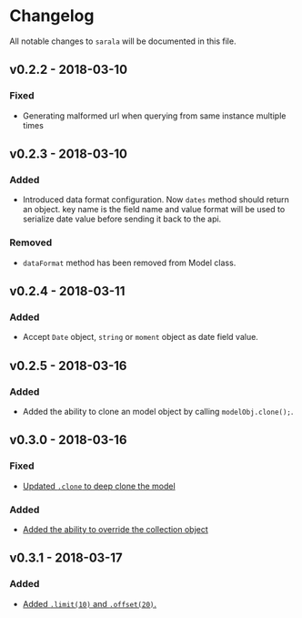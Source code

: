 # Changelog

All notable changes to `sarala` will be documented in this file.

## v0.2.2 - 2018-03-10

### Fixed
- Generating malformed url when querying from same instance multiple times

## v0.2.3 - 2018-03-10

### Added
- Introduced data format configuration. Now `dates` method should return an object. key name is the field name and value format will be used to serialize date value before sending it back to the api.

### Removed
- `dataFormat` method has been removed from Model class.

## v0.2.4 - 2018-03-11

### Added
- Accept `Date` object, `string` or `moment` object as date field value.

## v0.2.5 - 2018-03-16

### Added
- Added the ability to clone an model object by calling `modelObj.clone();`.

## v0.3.0 - 2018-03-16

### Fixed
- [Updated `.clone` to deep clone the model](https://sarala-io.gitbooks.io/sarala/content/helpers/clone.html)

### Added
- [Added the ability to override the collection object](https://sarala-io.gitbooks.io/sarala/content/helpers/collection-pipeline.html)

## v0.3.1 - 2018-03-17

### Added
- [Added `.limit(10)` and `.offset(20)`.](https://sarala-io.gitbooks.io/sarala/content/fetching-data/filtering.html)
